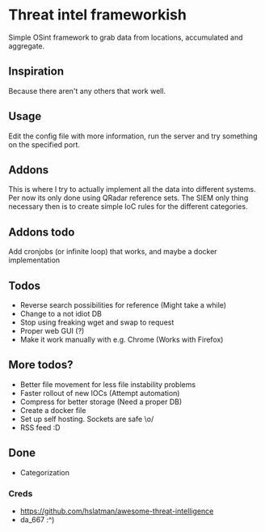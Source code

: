 # Threat intel frameworkish
Simple OSint framework to grab data from locations, accumulated and aggregate.

## Inspiration
Because there aren't any others that work well.

## Usage
Edit the config file with more information, run the server and try something on the specified port.

## Addons
This is where I try to actually implement all the data into different systems. Per now its only done using QRadar reference sets. The SIEM only thing necessary then is to create simple IoC rules for the different categories.

## Addons todo
Add cronjobs (or infinite loop) that works, and maybe a docker implementation

## Todos 
* Reverse search possibilities for reference (Might take a while)
* Change to a not idiot DB
* Stop using freaking wget and swap to request
* Proper web GUI (?)
* Make it work manually with e.g. Chrome (Works with Firefox)

## More todos?
* Better file movement for less file instability problems
* Faster rollout of new IOCs (Attempt automation)
* Compress for better storage (Need a proper DB)
* Create a docker file
* Set up self hosting. Sockets are safe \o/
* RSS feed :D

## Done
* Categorization 

### Creds
- https://github.com/hslatman/awesome-threat-intelligence
- da\_667 :^) 
